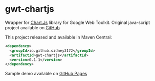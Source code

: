 gwt-chartjs
=======

Wrapper for <a href="http://www.chartjs.org/">Chart.Js</a> library for Google Web Toolkit. Original java-script project available on <a href="https://github.com/nnnick/Chart.js">GitHub</a>



This project released and available in Maven Central:

```xml
<dependency>
  <groupId>io.github.sidney3172</groupId>
  <artifactId>gwt-chartjs</artifactId>
  <version>0.1.1</version>
</dependency>
```
Sample demo available on <a href="http://sidney3172.github.io/gwt-chartjs/">GitHub Pages</a>
